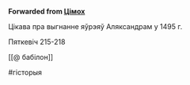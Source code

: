 **Forwarded from [Цімох](https://t.me/Tusajas)**

Цікава пра выгнанне яўрэяў Аляксандрам у 1495 г.

Пяткевіч 215-218

[[@ бабілон]]

#гісторыя